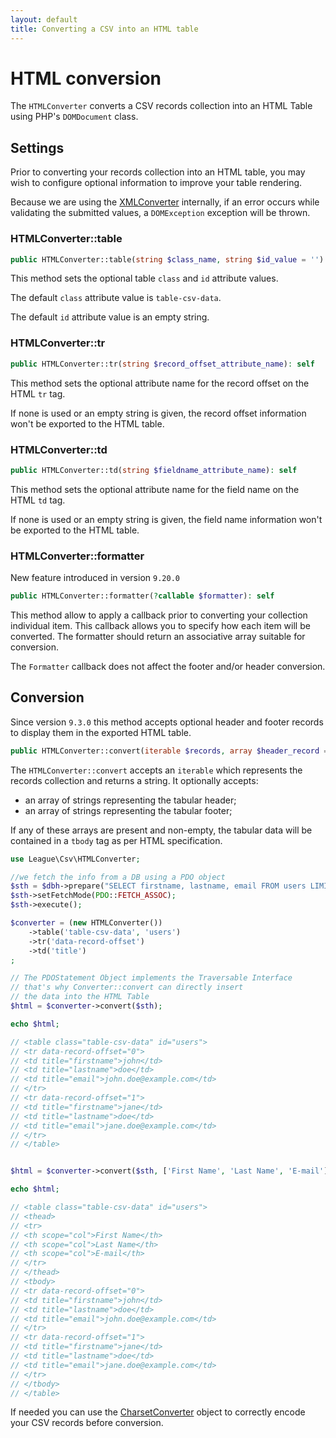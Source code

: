 ```yaml
---
layout: default
title: Converting a CSV into an HTML table
---
```


# HTML conversion

The `HTMLConverter` converts a CSV records collection into an HTML Table using PHP's `DOMDocument` class.

## Settings

Prior to converting your records collection into an HTML table, you may wish to configure optional information to improve your table rendering.

<p class="message-warning">Because we are using the <a href="/9.0/converter/xml/">XMLConverter</a> internally, if an error occurs while validating the submitted values, a <code>DOMException</code> exception will be thrown.</p>

### HTMLConverter::table

```php
public HTMLConverter::table(string $class_name, string $id_value = ''): self
```

This method sets the optional table `class` and `id` attribute values.

<p class="message-info">The default <code>class</code> attribute value is <code>table-csv-data</code>.</p>
<p class="message-info">The default <code>id</code> attribute value is an empty string.</p>

### HTMLConverter::tr

```php
public HTMLConverter::tr(string $record_offset_attribute_name): self
```

This method sets the optional attribute name for the record offset on the HTML `tr` tag.

<p class="message-info">If none is used or an empty string is given, the record offset information won't be exported to the HTML table.</p>

### HTMLConverter::td

```php
public HTMLConverter::td(string $fieldname_attribute_name): self
```

This method sets the optional attribute name for the field name on the HTML `td` tag.

<p class="message-info">If none is used or an empty string is given, the field name information won't be exported to the HTML table.</p>

### HTMLConverter::formatter

<p class="message-info">New feature introduced in version <code>9.20.0</code></p>

```php
public HTMLConverter::formatter(?callable $formatter): self
```

This method allow to apply a callback prior to converting your collection individual item.
This callback allows you to specify how each item will be converted. The formatter should
return an associative array suitable for conversion.

<p class="message-notice">The <code>Formatter</code> callback does not affect the footer
and/or header conversion.</p>

## Conversion

<p class="message-info">Since version <code>9.3.0</code> this method accepts optional header and footer records to display them in the exported HTML table.</p>

```php
public HTMLConverter::convert(iterable $records, array $header_record = [], array $footer_record = []): string
```

The `HTMLConverter::convert` accepts an `iterable` which represents the records collection and returns a string.
It optionally accepts:

- an array of strings representing the tabular header;
- an array of strings representing the tabular footer;

If any of these arrays are present and non-empty, the tabular data will be contained in a `tbody` tag as per HTML specification.

```php
use League\Csv\HTMLConverter;

//we fetch the info from a DB using a PDO object
$sth = $dbh->prepare("SELECT firstname, lastname, email FROM users LIMIT 2");
$sth->setFetchMode(PDO::FETCH_ASSOC);
$sth->execute();

$converter = (new HTMLConverter())
    ->table('table-csv-data', 'users')
    ->tr('data-record-offset')
    ->td('title')
;

// The PDOStatement Object implements the Traversable Interface
// that's why Converter::convert can directly insert
// the data into the HTML Table
$html = $converter->convert($sth);

echo $html;

// <table class="table-csv-data" id="users">
// <tr data-record-offset="0">
// <td title="firstname">john</td>
// <td title="lastname">doe</td>
// <td title="email">john.doe@example.com</td>
// </tr>
// <tr data-record-offset="1">
// <td title="firstname">jane</td>
// <td title="lastname">doe</td>
// <td title="email">jane.doe@example.com</td>
// </tr>
// </table>


$html = $converter->convert($sth, ['First Name', 'Last Name', 'E-mail']);

echo $html;

// <table class="table-csv-data" id="users">
// <thead>
// <tr>
// <th scope="col">First Name</th>
// <th scope="col">Last Name</th>
// <th scope="col">E-mail</th>
// </tr>
// </thead>
// <tbody>
// <tr data-record-offset="0">
// <td title="firstname">john</td>
// <td title="lastname">doe</td>
// <td title="email">john.doe@example.com</td>
// </tr>
// <tr data-record-offset="1">
// <td title="firstname">jane</td>
// <td title="lastname">doe</td>
// <td title="email">jane.doe@example.com</td>
// </tr>
// </tbody>
// </table>
```

<p class="message-info">If needed you can use the <a href="/9.0/converter/charset/">CharsetConverter</a> object to correctly encode your CSV records before conversion.</p>
